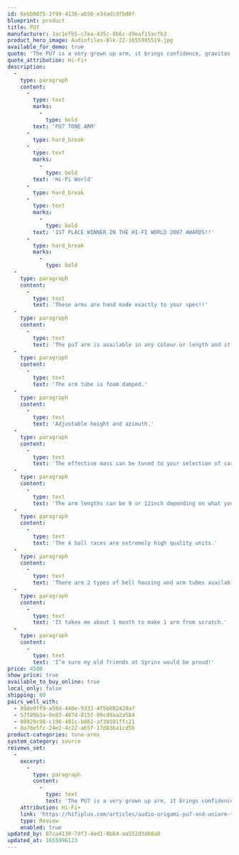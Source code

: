 ```yaml
---
id: 6ebb0075-2f99-4136-ab56-e34adcdfbd0f
blueprint: product
title: PU7
manufacturer: 3ac1efb5-c7ea-435c-8b6c-d9eaf15acfb3
product_hero_image: Audiofiles-Blk-22-1655995519.jpg
available_for_demo: true
quote: 'The PU7 is a very grown up arm, it brings confidence, gravitas, and insight, yet isn’t afraid to get down and boogie with the best of them. It also offers more options in terms of configuration – length, effective mass, which may suit some cartridges better.'
quote_attribution: Hi-Fi+
description:
  -
    type: paragraph
    content:
      -
        type: text
        marks:
          -
            type: bold
        text: 'PU7 TONE ARM'
      -
        type: hard_break
      -
        type: text
        marks:
          -
            type: bold
        text: 'Hi-Fi World'
      -
        type: hard_break
      -
        type: text
        marks:
          -
            type: bold
        text: '1ST PLACE WINNER IN THE HI-FI WORLD 2007 AWARDS!!'
      -
        type: hard_break
        marks:
          -
            type: bold
  -
    type: paragraph
    content:
      -
        type: text
        text: 'These arms are hand made exactly to your spec!!'
  -
    type: paragraph
    content:
      -
        type: text
        text: 'The pu7 arm is available in any colour or length and it has a linn or rega base fitting.'
  -
    type: paragraph
    content:
      -
        type: text
        text: 'The arm tube is foam damped.'
  -
    type: paragraph
    content:
      -
        type: text
        text: 'Adjustable height and azimuth.'
  -
    type: paragraph
    content:
      -
        type: text
        text: 'The effective mass can be tuned to your selection of cartridges approx. 11 – 20 grams.'
  -
    type: paragraph
    content:
      -
        type: text
        text: 'The arm lengths can be 9 or 12inch depending on what you want.'
  -
    type: paragraph
    content:
      -
        type: text
        text: 'The 4 ball races are extremely high quality units.'
  -
    type: paragraph
    content:
      -
        type: text
        text: 'There are 2 types of bell housing and arm tubes available, brass or alloy.'
  -
    type: paragraph
    content:
      -
        type: text
        text: 'It takes me about 1 month to make 1 arm from scratch.'
  -
    type: paragraph
    content:
      -
        type: text
        text: 'I’m sure my old friends at Syrinx would be proud!'
price: 4500
show_price: true
available_to_buy_online: true
local_only: false
shipping: 60
pairs_well_with:
  - 89de9ff9-a58d-440e-9333-4f5b882420a7
  - 57f89b3a-0e83-407d-815f-09cd9aa2a584
  - 08929c98-c190-401c-b862-af30101ffc21
  - 0a78e5fc-24e2-4c22-a65f-17d836a1cd5b
product-categories: tone-arms
system_category: source
reivews_set:
  -
    excerpt:
      -
        type: paragraph
        content:
          -
            type: text
            text: 'The PU7 is a very grown up arm, it brings confidence, gravitas, and insight, yet isn’t afraid to get down and boogie with the best of them. It also offers more options in terms of configuration – length, effective mass, which may suit some cartridges better.'
    attribution: Hi-Fi+
    link: 'https://hifiplus.com/articles/audio-origami-pu7-and-uniarm-tonearms/'
    type: Review
    enabled: true
updated_by: 87ca4130-78f3-4ed1-8b64-aa552d3d08a8
updated_at: 1655996123
---
```

